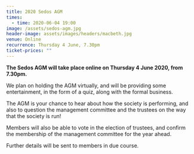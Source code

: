```yaml
---
title: 2020 Sedos AGM
times:
  - time: 2020-06-04 19:00
image: /assets/sedos-agm.jpg
header-image: assets/images/headers/macbeth.jpg
venue: Online
recurrence: Thursday 4 June, 7.30pm
ticket-prices: ""
---
```

**The Sedos AGM will take place online on Thursday 4 June 2020, from 7.30pm.**

We plan on holding the AGM virtually, and will be providing some entertainment, in the form of a quiz, along with the formal business.

The AGM is your chance to hear about how the society is performing, and also to question the management committee and the trustees on the way that the society is run!

Members will also be able to vote in the election of trustees, and confirm the membership of the management committee for the year ahead.

Further details will be sent to members in due course.